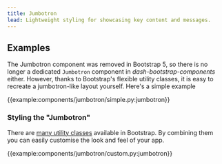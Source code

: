 ```yaml
---
title: Jumbotron
lead: Lightweight styling for showcasing key content and messages.
---
```


## Examples

The Jumbotron component was removed in Bootstrap 5, so there is no longer a dedicated `Jumbotron` component in _dash-bootstrap-components_ either. However, thanks to Bootstrap's flexible utility classes, it is easy to recreate a jumbotron-like layout yourself. Here's a simple example

{{example:components/jumbotron/simple.py:jumbotron}}

### Styling the "Jumbotron"

There are [many utility classes](https://getbootstrap.com/docs/5.0/utilities/spacing/) available in Bootstrap. By combining them you can easily customise the look and feel of your app.

{{example:components/jumbotron/custom.py:jumbotron}}
